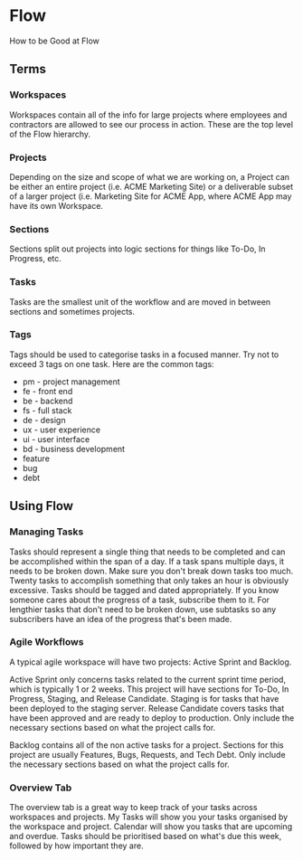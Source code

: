 # Flow
How to be Good at Flow

## Terms

### Workspaces
Workspaces contain all of the info for large projects where employees and contractors are allowed to see our process in action. These are the top level of the Flow hierarchy.

### Projects
Depending on the size and scope of what we are working on, a Project can be either an entire project (i.e. ACME Marketing Site) or a deliverable subset of a larger project (i.e. Marketing Site for ACME App, where ACME App may have its own Workspace.

### Sections
Sections split out projects into logic sections for things like To-Do, In Progress, etc.

### Tasks
Tasks are the smallest unit of the workflow and are moved in between sections and sometimes projects.

### Tags
Tags should be used to categorise tasks in a focused manner. Try not to exceed 3 tags on one task. Here are the common tags:

* pm - project management
* fe - front end
* be - backend
* fs - full stack
* de - design
* ux - user experience
* ui - user interface
* bd - business development
* feature
* bug
* debt

## Using Flow

### Managing Tasks
Tasks should represent a single thing that needs to be completed and can be accomplished within the span of a day. If a task spans multiple days, it needs to be broken down. Make sure you don't break down tasks too much. Twenty tasks to accomplish something that only takes an hour is obviously excessive. Tasks should be tagged and dated appropriately. If you know someone cares about the progress of a task, subscribe them to it. For lengthier tasks that don't need to be broken down, use subtasks so any subscribers have an idea of the progress that's been made.

### Agile Workflows
A typical agile workspace will have two projects: Active Sprint and Backlog.

Active Sprint only concerns tasks related to the current sprint time period, which is typically 1 or 2 weeks. This project will have sections for To-Do, In Progress, Staging, and Release Candidate. Staging is for tasks that have been deployed to the staging server. Release Candidate covers tasks that have been approved and are ready to deploy to production. Only include the necessary sections based on what the project calls for.

Backlog contains all of the non active tasks for a project. Sections for this project are usually Features, Bugs, Requests, and Tech Debt. Only include the necessary sections based on what the project calls for.

### Overview Tab
The overview tab is a great way to keep track of your tasks across workspaces and projects. My Tasks will show you your tasks organised by the workspace and project. Calendar will show you tasks that are upcoming and overdue. Tasks should be prioritised based on what's due this week, followed by how important they are.
